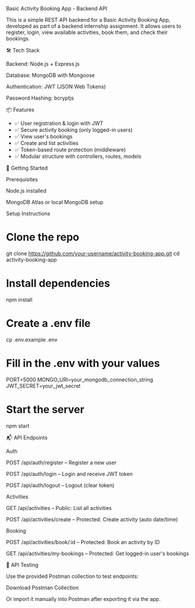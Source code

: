 Basic Activity Booking App - Backend API

This is a simple REST API backend for a Basic Activity Booking App, developed as part of a backend internship assignment. It allows users to register, login, view available activities, book them, and check their bookings.

🛠 Tech Stack

Backend: Node.js + Express.js

Database: MongoDB with Mongoose

Authentication: JWT (JSON Web Tokens)

Password Hashing: bcryptjs


📦 Features

- ✅ User registration & login with JWT
- ✅ Secure activity booking (only logged-in users)
- ✅ View user's bookings
- ✅ Create and list activities
- ✅ Token-based route protection (middleware)
- ✅ Modular structure with controllers, routes, models

🚀 Getting Started

Prerequisites

Node.js installed

MongoDB Atlas or local MongoDB setup

Setup Instructions

# Clone the repo
git clone https://github.com/your-username/activity-booking-app.git
cd activity-booking-app

# Install dependencies
npm install

# Create a .env file
cp .env.example .env

# Fill in the .env with your values
PORT=5000
MONGO_URI=your_mongodb_connection_string
JWT_SECRET=your_jwt_secret

# Start the server
npm start


📬 API Endpoints

Auth

POST /api/auth/register – Register a new user

POST /api/auth/login – Login and receive JWT token

POST /api/auth/logout – Logout (clear token)

Activities

GET /api/activities – Public: List all activities

POST /api/activities/create – Protected: Create activity (auto date/time)

Booking

POST /api/activities/book/:id – Protected: Book an activity by ID

GET /api/activities/my-bookings – Protected: Get logged-in user's bookings


🧪 API Testing

Use the provided Postman collection to test endpoints:

Download Postman Collection

Or import it manually into Postman after exporting it via the app.
